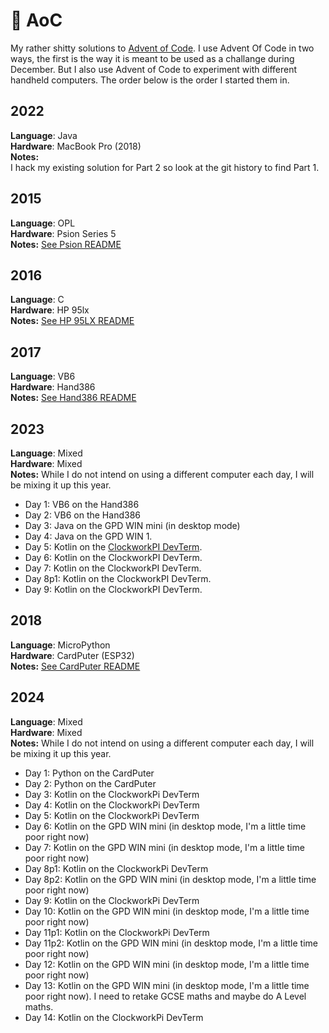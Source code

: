 🎄 AoC
===

My rather shitty solutions to [Advent of Code](https://adventofcode.com/). I use Advent Of Code in two ways, the first is the way it is meant to be used as a challange during December. But I also use Advent of Code to experiment with different handheld computers.
The order below is the order I started them in. 

2022
----

**Language**: Java<br>
**Hardware**: MacBook Pro (2018)<br>
**Notes:**<br>
I hack my existing solution for Part 2 so look at the git history to find Part 1.

2015
----

**Language**: OPL<br>
**Hardware**: Psion Series 5<br>
**Notes:**  [See Psion README](https://github.com/mlk/aoc/tree/main/PSION)

2016
----

**Language**: C<br>
**Hardware**: HP 95lx<br>
**Notes:**  [See HP 95LX README](https://github.com/mlk/aoc/tree/main/hp95lx)

2017
----

**Language**: VB6<br>
**Hardware**: Hand386<br>
**Notes:**  [See Hand386 README](https://github.com/mlk/aoc/tree/main/Hand386)

2023
----

**Language**: Mixed<br>
**Hardware**: Mixed<br>
**Notes:**  While I do not intend on using a different computer each day, I will be mixing it up this year.

* Day 1: VB6 on the Hand386
* Day 2: VB6 on the Hand386
* Day 3: Java on the GPD WIN mini (in desktop mode)
* Day 4: Java on the GPD WIN 1.
* Day 5: Kotlin on the [ClockworkPI DevTerm](https://www.clockworkpi.com/home-devterm).
* Day 6: Kotlin on the ClockworkPI DevTerm.
* Day 7: Kotlin on the ClockworkPI DevTerm.
* Day 8p1: Kotlin on the ClockworkPI DevTerm.
* Day 9: Kotlin on the ClockworkPI DevTerm.

2018
----

**Language**: MicroPython<br>
**Hardware**: CardPuter (ESP32)<br>
**Notes:**  [See CardPuter README](https://github.com/mlk/aoc/tree/main/CardPuter) 

2024
---

**Language**: Mixed<br>
**Hardware**: Mixed<br>
**Notes:**  While I do not intend on using a different computer each day, I will be mixing it up this year.

* Day 1: Python on the CardPuter
* Day 2: Python on the CardPuter
* Day 3: Kotlin on the ClockworkPi DevTerm
* Day 4: Kotlin on the ClockworkPi DevTerm
* Day 5: Kotlin on the ClockworkPi DevTerm
* Day 6: Kotlin on the GPD WIN mini (in desktop mode, I'm a little time poor right now)
* Day 7: Kotlin on the GPD WIN mini (in desktop mode, I'm a little time poor right now)
* Day 8p1: Kotlin on the ClockworkPi DevTerm
* Day 8p2: Kotlin on the GPD WIN mini (in desktop mode, I'm a little time poor right now)
* Day 9: Kotlin on the ClockworkPi DevTerm
* Day 10: Kotlin on the GPD WIN mini (in desktop mode, I'm a little time poor right now)
* Day 11p1: Kotlin on the ClockworkPi DevTerm
* Day 11p2: Kotlin on the GPD WIN mini (in desktop mode, I'm a little time poor right now)
* Day 12: Kotlin on the GPD WIN mini (in desktop mode, I'm a little time poor right now)
* Day 13: Kotlin on the GPD WIN mini (in desktop mode, I'm a little time poor right now). I need to retake GCSE maths and maybe do A Level maths.
* Day 14: Kotlin on the ClockworkPi DevTerm
